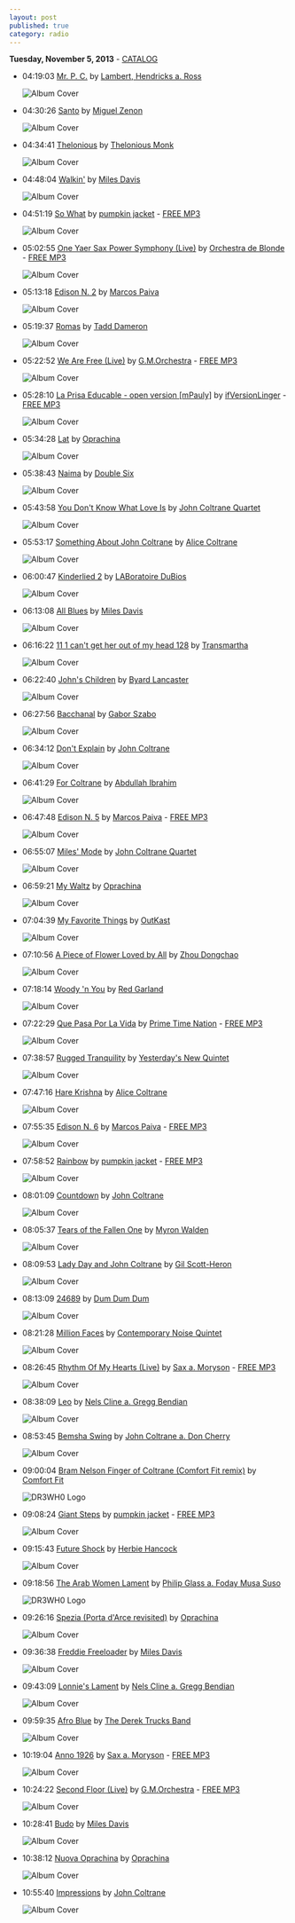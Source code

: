 ```yaml
---
layout: post
published: true
category: radio
---
```


**Tuesday, November  5, 2013** - [CATALOG](/2013/11/05/coltrane-radio-catalog)

*   04:19:03  [Mr. P. C.](http://goo.gl/dkrwym) by [Lambert, Hendricks a. Ross](http://www.last.fm/music/Lambert,+Hendricks+a.+Ross)

    ![Album Cover](http://userserve-ak.last.fm/serve/174s/32015591.jpg "The Hottest New Group In Jazz")

*   04:30:26  [Santo](http://goo.gl/sFjHTb) by [Miguel Zenon](http://www.last.fm/music/Miguel+Zenon)

    ![Album Cover](http://userserve-ak.last.fm/serve/174s/5149807.jpg "Awake")

*   04:34:41  [Thelonious](http://goo.gl/W0z4G) by [Thelonious Monk](http://www.last.fm/music/Thelonious+Monk)

    ![Album Cover](http://userserve-ak.last.fm/serve/174s/65206156.png "Genius of Modern Music, Volume 1")

*   04:48:04  [Walkin'](http://goo.gl/QD5v90) by [Miles Davis](http://www.last.fm/music/Miles+Davis)

    ![Album Cover](http://images.amazon.com/images/P/B0007OP2AC.01._SCMZZZZZZZ_.jpg "Live in New York")

*   04:51:19  [So What](http://goo.gl/pQjZR2) by [pumpkin jacket](http://www.last.fm/music/pumpkin+jacket) - [FREE MP3](http://goo.gl/C34AgI)

    ![Album Cover](http://userserve-ak.last.fm/serve/174s/26591015.jpg "The Difficult Second Album")

*   05:02:55  [One Yaer Sax Power Symphony (Live)](http://goo.gl/B7UTWH) by [Orchestra de Blonde](http://www.last.fm/music/Orchestra+de+Blonde) - [FREE MP3](http://goo.gl/ofGJYa)

    ![Album Cover](http://userserve-ak.last.fm/serve/174s/18037175.jpg "Navidad")

*   05:13:18  [Edison N. 2](http://goo.gl/GIWjJR) by [Marcos Paiva](http://www.last.fm/music/Marcos+Paiva)

    ![Album Cover](http://userserve-ak.last.fm/serve/174s/87334747.jpg "Marcos Paiva Sexteto - Samba Novo - Edison Machado Tribute")

*   05:19:37  [Romas](http://goo.gl/Jmv84i) by [Tadd Dameron](http://www.last.fm/music/Tadd+Dameron)

    ![Album Cover](http://userserve-ak.last.fm/serve/174s/90501295.jpg "Mating Call [RVG Remaster]")

*   05:22:52  [We Are Free (Live)](http://goo.gl/59aRV9) by [G.M.Orchestra](http://www.last.fm/music/G.M.Orchestra) - [FREE MP3](http://goo.gl/kQbK9p)

    ![Album Cover](http://userserve-ak.last.fm/serve/174s/20078065.jpg "The First")

*   05:28:10  [La Prisa Educable - open version [mPauly]](http://goo.gl/8Mdu4m) by [ifVersionLinger](http://www.last.fm/music/ifVersionLinger) - [FREE MP3](http://goo.gl/hxKoiV)

    ![Album Cover](http://userserve-ak.last.fm/serve/174s/7618293.jpg "weds 25th june 2008 6.30-8.30pm")

*   05:34:28  [Lat](http://goo.gl/WMR08d) by [Oprachina](http://www.last.fm/music/Oprachina)

    ![Album Cover](http://userserve-ak.last.fm/serve/174s/61225469.jpg "OPRA CHINA")

*   05:38:43  [Naima](http://goo.gl/4PCxLm) by [Double Six](http://www.last.fm/music/Double+Six)

    ![Album Cover](http://userserve-ak.last.fm/serve/174s/56244127.jpg "Les Double Six")

*   05:43:58  [You Don't Know What Love Is](http://goo.gl/YC7jIY) by [John Coltrane Quartet](http://www.last.fm/music/John+Coltrane+Quartet)

    ![Album Cover](http://userserve-ak.last.fm/serve/174s/41050703.png "Ballads")

*   05:53:17  [Something About John Coltrane](http://goo.gl/2aVWk7) by [Alice Coltrane](http://www.last.fm/music/Alice+Coltrane)

    ![Album Cover](http://userserve-ak.last.fm/serve/174s/40972571.png "Journey in Satchidananda")

*   06:00:47  [Kinderlied 2](http://goo.gl/oWvPWJ) by [LABoratoire DuBios](http://www.last.fm/music/LABoratoire+DuBios)

    ![Album Cover](http://userserve-ak.last.fm/serve/174s/5499995.jpg "Chef Perdu")

*   06:13:08  [All Blues](http://goo.gl/LDPymQ) by [Miles Davis](http://www.last.fm/music/Miles+Davis)

    ![Album Cover](http://userserve-ak.last.fm/serve/174s/40450985.png "Kind of Blue")

*   06:16:22  [11 1 can't get her out of my head 128](http://goo.gl/16xVCN) by [Transmartha](http://www.last.fm/music/Transmartha)

    ![Album Cover](http://userserve-ak.last.fm/serve/174s/10092193.jpg "transmartha")

*   06:22:40  [John's Children](http://goo.gl/GmXmIj) by [Byard Lancaster](http://www.last.fm/music/Byard+Lancaster)

    ![Album Cover](http://userserve-ak.last.fm/serve/174s/33138899.jpg "It's Not Up To Us")

*   06:27:56  [Bacchanal](http://goo.gl/FlzhDY) by [Gabor Szabo](http://www.last.fm/music/Gabor+Szabo)

    ![Album Cover](http://userserve-ak.last.fm/serve/174s/86797843.jpg "Bacchanal")

*   06:34:12  [Don't Explain](http://goo.gl/Px68GV) by [John Coltrane](http://www.last.fm/music/John+Coltrane)

    ![Album Cover](http://userserve-ak.last.fm/serve/174s/67696606.jpg "Coltrane - The Essential Collection Vol 1 (Digitally Remastered)")

*   06:41:29  [For Coltrane](http://goo.gl/v5084v) by [Abdullah Ibrahim](http://www.last.fm/music/Abdullah+Ibrahim)

    ![Album Cover](http://images.amazon.com/images/P/B00007MB53.01.MZZZZZZZ.jpg "African Magic")

*   06:47:48  [Edison N. 5](http://goo.gl/52NIG5) by [Marcos Paiva](http://www.last.fm/music/Marcos+Paiva) - [FREE MP3](http://goo.gl/LlCKAz)

    ![Album Cover](http://userserve-ak.last.fm/serve/174s/87334747.jpg "Marcos Paiva Sexteto - Samba Novo - Edison Machado Tribute")

*   06:55:07  [Miles' Mode](http://goo.gl/XvBgKV) by [John Coltrane Quartet](http://www.last.fm/music/John+Coltrane+Quartet)

    ![Album Cover](http://userserve-ak.last.fm/serve/174s/41052137.png "Coltrane")

*   06:59:21  [My Waltz](http://goo.gl/AyB1QN) by [Oprachina](http://www.last.fm/music/Oprachina)

    ![Album Cover](http://userserve-ak.last.fm/serve/174s/61225469.jpg "OPRA CHINA")

*   07:04:39  [My Favorite Things](http://goo.gl/AIvi2g) by [OutKast](http://www.last.fm/music/OutKast)

    ![Album Cover](http://userserve-ak.last.fm/serve/174s/88033181.png "Speakerboxxx/The Love Below")

*   07:10:56  [A Piece of Flower Loved by All](http://goo.gl/cbUiIb) by [Zhou Dongchao](http://www.last.fm/music/Zhou+Dongchao)

    ![Album Cover](http://userserve-ak.last.fm/serve/174s/33004627.jpg "Chinese Music Classics of the 20th Century: Wind Instrument")

*   07:18:14  [Woody 'n You](http://goo.gl/eAWzGZ) by [Red Garland](http://www.last.fm/music/Red+Garland)

    ![Album Cover](http://userserve-ak.last.fm/serve/174s/85984489.jpg "Soul Junction")

*   07:22:29  [Que Pasa Por La Vida](http://goo.gl/GaE85d) by [Prime Time Nation](http://www.last.fm/music/Prime+Time+Nation) - [FREE MP3](http://goo.gl/mg4xTb)

    ![Album Cover](http://userserve-ak.last.fm/serve/174s/26303635.jpg "Fire! Empire!")

*   07:38:57  [Rugged Tranquility](http://goo.gl/KT3hlr) by [Yesterday's New Quintet](http://www.last.fm/music/Yesterday's+New+Quintet)

    ![Album Cover](http://userserve-ak.last.fm/serve/174s/90955529.jpg "Angles Without Edges")

*   07:47:16  [Hare Krishna](http://goo.gl/RSrU9Y) by [Alice Coltrane](http://www.last.fm/music/Alice+Coltrane)

    ![Album Cover](http://userserve-ak.last.fm/serve/174s/40972963.png "Universal Consciousness")

*   07:55:35  [Edison N. 6](http://goo.gl/esooUJ) by [Marcos Paiva](http://www.last.fm/music/Marcos+Paiva) - [FREE MP3](http://goo.gl/sRtoVi)

    ![Album Cover](http://userserve-ak.last.fm/serve/174s/87334747.jpg "Marcos Paiva Sexteto - Samba Novo - Edison Machado Tribute")

*   07:58:52  [Rainbow](http://goo.gl/6oB66i) by [pumpkin jacket](http://www.last.fm/music/pumpkin+jacket) - [FREE MP3](http://goo.gl/6GUE90)

    ![Album Cover](http://userserve-ak.last.fm/serve/174s/11555507.jpg "Master of Pumpkins")

*   08:01:09  [Countdown](http://goo.gl/xDMKLU) by [John Coltrane](http://www.last.fm/music/John+Coltrane)

    ![Album Cover](http://userserve-ak.last.fm/serve/174s/69246294.png "The Heavyweight Champion: The Complete Atlantic Recordings (disc 2)")

*   08:05:37  [Tears of the Fallen One](http://goo.gl/Soz8Gc) by [Myron Walden](http://www.last.fm/music/Myron+Walden)

    ![Album Cover](http://userserve-ak.last.fm/serve/174s/33141101.jpg "Like A Flower Seeking The Sun")

*   08:09:53  [Lady Day and John Coltrane](http://goo.gl/tjyxet) by [Gil Scott-Heron](http://www.last.fm/music/Gil+Scott-Heron)

    ![Album Cover](http://userserve-ak.last.fm/serve/174s/91845821.png "Pieces of a Man")

*   08:13:09  [24689](http://goo.gl/zYxr7O) by [Dum Dum Dum](http://www.last.fm/music/Dum+Dum+Dum)

    ![Album Cover](http://userserve-ak.last.fm/serve/174s/29285285.jpg "Wall of Death")

*   08:21:28  [Million Faces](http://goo.gl/bs6F7F) by [Contemporary Noise Quintet](http://www.last.fm/music/Contemporary+Noise+Quintet)

    ![Album Cover](http://userserve-ak.last.fm/serve/174s/70653598.png "Pig Inside The Gentleman")

*   08:26:45  [Rhythm Of My Hearts (Live)](http://goo.gl/VsSeLj) by [Sax a. Moryson](http://www.last.fm/music/Sax+a.+Moryson) - [FREE MP3](http://goo.gl/JiwPtL)

    ![Album Cover](http://userserve-ak.last.fm/serve/174s/29601755.jpg "The Wonderful Sax Is You")

*   08:38:09  [Leo](http://goo.gl/bgiZTY) by [Nels Cline a. Gregg Bendian](http://www.last.fm/music/Nels+Cline+a.+Gregg+Bendian)

    ![Album Cover](http://images.amazon.com/images/P/B00000IR77.01._SCMZZZZZZZ_.jpg "Interstellar Space Revisited")

*   08:53:45  [Bemsha Swing](http://goo.gl/mrMuLr) by [John Coltrane a. Don Cherry](http://www.last.fm/music/John+Coltrane+a.+Don+Cherry)

    ![Album Cover](http://userserve-ak.last.fm/serve/174s/46661571.jpg "Heavyweight Champion: The Complete Atlantic Recordings")

*   09:00:04  [Bram Nelson Finger of Coltrane (Comfort Fit remix)](http://goo.gl/ZPo2wW) by [Comfort Fit](http://www.last.fm/music/Comfort+Fit)

    ![DR3WH0 Logo](https://dl.dropboxusercontent.com/u/8239797/DR3WH0.png "DR3WH0 RadioBlog")

*   09:08:24  [Giant Steps](http://goo.gl/L4xV68) by [pumpkin jacket](http://www.last.fm/music/pumpkin+jacket) - [FREE MP3](http://goo.gl/9jGOkm)

    ![Album Cover](http://userserve-ak.last.fm/serve/174s/26591015.jpg "The Difficult Second Album")

*   09:15:43  [Future Shock](http://goo.gl/ARw20M) by [Herbie Hancock](http://www.last.fm/music/Herbie+Hancock)

    ![Album Cover](http://userserve-ak.last.fm/serve/174s/92016739.jpg "Future Shock")

*   09:18:56  [The Arab Women Lament](http://goo.gl/8I1ndx) by [Philip Glass a. Foday Musa Suso](http://www.last.fm/music/Philip+Glass+a.+Foday+Musa+Suso)

    ![DR3WH0 Logo](https://dl.dropboxusercontent.com/u/8239797/DR3WH0.png "DR3WH0 RadioBlog")

*   09:26:16  [Spezia (Porta d'Arce revisited)](http://goo.gl/0tTDtR) by [Oprachina](http://www.last.fm/music/Oprachina)

    ![Album Cover](http://userserve-ak.last.fm/serve/174s/61225469.jpg "OPRA CHINA")

*   09:36:38  [Freddie Freeloader](http://goo.gl/NYMa4L) by [Miles Davis](http://www.last.fm/music/Miles+Davis)

    ![Album Cover](http://userserve-ak.last.fm/serve/174s/40450985.png "Kind of Blue")

*   09:43:09  [Lonnie's Lament](http://goo.gl/g61Nj1) by [Nels Cline a. Gregg Bendian](http://www.last.fm/music/Nels+Cline+a.+Gregg+Bendian)

    ![Album Cover](http://images.amazon.com/images/P/B00000IR77.01._SCMZZZZZZZ_.jpg "Interstellar Space Revisited")

*   09:59:35  [Afro Blue](http://goo.gl/4N6Ymk) by [The Derek Trucks Band](http://www.last.fm/music/The+Derek+Trucks+Band)

    ![Album Cover](http://userserve-ak.last.fm/serve/174s/56508293.jpg "Soul Serenade")

*   10:19:04  [Anno 1926](http://goo.gl/yrXxCp) by [Sax a. Moryson](http://www.last.fm/music/Sax+a.+Moryson) - [FREE MP3](http://goo.gl/FWKZTe)

    ![Album Cover](http://userserve-ak.last.fm/serve/174s/10739961.jpg "Lovely World Dies")

*   10:24:22  [Second Floor (Live)](http://goo.gl/g7tXVf) by [G.M.Orchestra](http://www.last.fm/music/G.M.Orchestra) - [FREE MP3](http://goo.gl/1jCDnY)

    ![Album Cover](http://userserve-ak.last.fm/serve/174s/20078065.jpg "The First")

*   10:28:41  [Budo](http://goo.gl/iJ66fS) by [Miles Davis](http://www.last.fm/music/Miles+Davis)

    ![Album Cover](http://userserve-ak.last.fm/serve/174s/91847727.jpg "'Round About Midnight")

*   10:38:12  [Nuova Oprachina](http://goo.gl/Cmb8bn) by [Oprachina](http://www.last.fm/music/Oprachina)

    ![Album Cover](http://userserve-ak.last.fm/serve/174s/61225469.jpg "OPRA CHINA")

*   10:55:40  [Impressions](http://goo.gl/BsKBZM) by [John Coltrane](http://www.last.fm/music/John+Coltrane)

    ![Album Cover](http://userserve-ak.last.fm/serve/174s/76959430.jpg "The Very Best Of John Coltrane")

